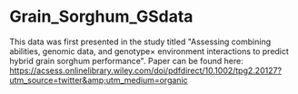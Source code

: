 # Grain_Sorghum_GSdata
This data was first presented in the study titled "Assessing combining abilities, genomic data, and genotype× environment interactions to predict hybrid grain sorghum performance". Paper can be found here: https://acsess.onlinelibrary.wiley.com/doi/pdfdirect/10.1002/tpg2.20127?utm_source=twitter&amp;utm_medium=organic
